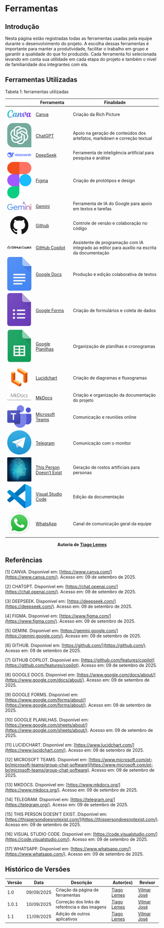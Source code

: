 # Ferramentas

## Introdução 
Nesta página estão registradas todas as ferramentas usadas pela equipe durante o desenvolvimento do projeto. A escolha dessas ferramentas é importante para manter a produtividade, facilitar o trabalho em grupo e garantir a qualidade do que foi produzido. Cada ferramenta foi selecionada levando em conta sua utilidade em cada etapa do projeto e também o nível de familiaridade dos integrantes com ela.

## Ferramentas Utilizadas
Tabela 1: ferramentas utilizadas 

|  | Ferramenta | Finalidade |
|--|------------|------------|
| ![Canva](../imagens/ferramentas/logoCanva.png) | [Canva](https://www.canva.com/) | Criação da Rich Picture |
| ![ChatGPT](../imagens/ferramentas/logoChat.png) | [ChatGPT](https://chat.openai.com/) | Apoio na geração de conteúdos dos artefatos, markdown e correção textual |
| ![DeepSeek](../imagens/ferramentas/logoDeepSeek.svg) | [DeepSeek](https://deepseek.com/) | Ferramenta de inteligência artificial para pesquisa e análise |
| ![Figma](../imagens/ferramentas/logoFigma.png) | [Figma](https://www.figma.com/) | Criação de protótipos e design |
| ![Gemini](../imagens/ferramentas/logoGemini.svg) | [Gemini](https://gemini.google.com/) | Ferramenta de IA do Google para apoio em textos e tarefas |
| ![Github](../imagens/ferramentas/logoGithub.png) | [Github](https://github.com/) | Controle de versão e colaboração no código |
| ![GitHubCopilot](../imagens/ferramentas/logoCopilot.svg) | [GitHub Copilot](https://github.com/features/copilot) | Assistente de programação com IA integrado ao editor para auxílio na escrita da documentação |
| ![Docs](../imagens/ferramentas/logoDocs.png) | [Google Docs](https://www.google.com/docs/about/) | Produção e edição colaborativa de textos |
| ![GoogleForms](../imagens/ferramentas/logoForms.svg) | [Google Forms](https://www.google.com/forms/about/) | Criação de formulários e coleta de dados |
| ![Planilhas](../imagens/ferramentas/logoPlanilhas.png) | [Google Planilhas](https://www.google.com/sheets/about/) | Organização de planilhas e cronogramas |
| ![Lucidchart](../imagens/ferramentas/logoLucidchart.png) | [Lucidchart](https://www.lucidchart.com/) | Criação de diagramas e fluxogramas |
| ![MkDocs](../imagens/ferramentas/logoMkDocs.png) | [MkDocs](https://www.mkdocs.org/) | Criação e organização da documentação do projeto |
| ![Teams](../imagens/ferramentas/logoTeams.png) | [Microsoft Teams](https://www.microsoft.com/pt-br/microsoft-teams/group-chat-software) | Comunicação e reuniões online |
| ![Telegram](../imagens/ferramentas/logoTelegram.png) | [Telegram](https://telegram.org/) | Comunicação com o monitor |
| ![ThisPersonDoesNotExist](../imagens/ferramentas/logoPerson.png) | [This Person Doesn’t Exist](https://thispersondoesnotexist.com/) | Geração de rostos artificiais para personas |
| ![VSCode](../imagens/ferramentas/logoVScode.png) | [Visual Studio Code](https://code.visualstudio.com/) | Edição da documentação |
| ![WhatsApp](../imagens/ferramentas/logoWhatsapp.png) | [WhatsApp](https://www.whatsapp.com/) | Canal de comunicação geral da equipe |


<div align="center"><strong>Autoria de <a href="https://github.com/TiagoTeixeira-2005">Tiago Lemes</a></strong></div>

## Referências  

[1] CANVA. Disponível em: [https://www.canva.com/](https://www.canva.com/). Acesso em: 09 de setembro de 2025.  

[2] CHATGPT. Disponível em: [https://chat.openai.com/](https://chat.openai.com/). Acesso em: 09 de setembro de 2025.  

[3] DEEPSEEK. Disponível em: [https://deepseek.com/](https://deepseek.com/). Acesso em: 09 de setembro de 2025.  

[4] FIGMA. Disponível em: [https://www.figma.com/](https://www.figma.com/). Acesso em: 09 de setembro de 2025.  

[5] GEMINI. Disponível em: [https://gemini.google.com/](https://gemini.google.com/). Acesso em: 09 de setembro de 2025.  

[6] GITHUB. Disponível em: [https://github.com/](https://github.com/). Acesso em: 09 de setembro de 2025.  

[7] GITHUB COPILOT. Disponível em: [https://github.com/features/copilot](https://github.com/features/copilot). Acesso em: 09 de setembro de 2025.  

[8] GOOGLE DOCS. Disponível em: [https://www.google.com/docs/about/](https://www.google.com/docs/about/). Acesso em: 09 de setembro de 2025.  

[9] GOOGLE FORMS. Disponível em: [https://www.google.com/forms/about/](https://www.google.com/forms/about/). Acesso em: 09 de setembro de 2025.  

[10] GOOGLE PLANILHAS. Disponível em: [https://www.google.com/sheets/about/](https://www.google.com/sheets/about/). Acesso em: 09 de setembro de 2025.  

[11] LUCIDCHART. Disponível em: [https://www.lucidchart.com/](https://www.lucidchart.com/). Acesso em: 09 de setembro de 2025.  

[12] MICROSOFT TEAMS. Disponível em: [https://www.microsoft.com/pt-br/microsoft-teams/group-chat-software](https://www.microsoft.com/pt-br/microsoft-teams/group-chat-software). Acesso em: 09 de setembro de 2025.  

[13] MKDOCS. Disponível em: [https://www.mkdocs.org/](https://www.mkdocs.org/). Acesso em: 09 de setembro de 2025.  

[14] TELEGRAM. Disponível em: [https://telegram.org/](https://telegram.org/). Acesso em: 09 de setembro de 2025.  

[15] THIS PERSON DOESN’T EXIST. Disponível em: [https://thispersondoesnotexist.com/](https://thispersondoesnotexist.com/). Acesso em: 09 de setembro de 2025.  

[16] VISUAL STUDIO CODE. Disponível em: [https://code.visualstudio.com/](https://code.visualstudio.com/). Acesso em: 09 de setembro de 2025.  

[17] WHATSAPP. Disponível em: [https://www.whatsapp.com/](https://www.whatsapp.com/). Acesso em: 09 de setembro de 2025.   

## Histórico de Versões

| Versão | Data | Descrição | Autor(es) | Revisor |
| ---- | ----- | ----- | ---- | ----- | 
| 1.0 | 09/09/2025 | Criação da página de ferramentas | [Tiago Lemes](https://github.com/TiagoTeixeira-2005) | [Vilmar José](https://github.com/VilmarFagundes) |
| 1.0.1 | 10/09/2025 | Correção dos links de referência e das imagens | [Tiago Lemes](https://github.com/TiagoTeixeira-2005) | [Vilmar José](https://github.com/VilmarFagundes) |
| 1.1 | 11/09/2025 | Adição de outros aplicativos | [Tiago Lemes](https://github.com/TiagoTeixeira-2005) | [Vilmar José](https://github.com/VilmarFagundes) |
